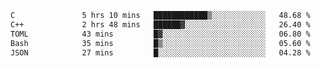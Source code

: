 <!--START_SECTION:waka-->

```txt
C               5 hrs 10 mins   ████████████▒░░░░░░░░░░░░   48.68 %
C++             2 hrs 48 mins   ██████▓░░░░░░░░░░░░░░░░░░   26.40 %
TOML            43 mins         █▓░░░░░░░░░░░░░░░░░░░░░░░   06.80 %
Bash            35 mins         █▒░░░░░░░░░░░░░░░░░░░░░░░   05.60 %
JSON            27 mins         █░░░░░░░░░░░░░░░░░░░░░░░░   04.28 %
```

<!--END_SECTION:waka-->
